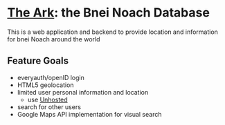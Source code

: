 # [The Ark](http://theark.info): the Bnei Noach Database

This is a web application and backend to provide location and information
for bnei Noach around the world

## Feature Goals

- everyauth/openID login
- HTML5 geolocation
- limited user personal information and location
    - use [Unhosted](http://unhosted.org/)
- search for other users
- Google Maps API implementation for visual search
